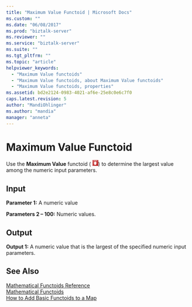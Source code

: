 ```yaml
---
title: "Maximum Value Functoid | Microsoft Docs"
ms.custom: ""
ms.date: "06/08/2017"
ms.prod: "biztalk-server"
ms.reviewer: ""
ms.service: "biztalk-server"
ms.suite: ""
ms.tgt_pltfrm: ""
ms.topic: "article"
helpviewer_keywords: 
  - "Maximum Value functoids"
  - "Maximum Value functoids, about Maximum Value functoids"
  - "Maximum Value functoids, properties"
ms.assetid: bd2e2124-0983-4021-af6e-25e8c0e6c7f0
caps.latest.revision: 5
author: "MandiOhlinger"
ms.author: "mandia"
manager: "anneta"
---
```

# Maximum Value Functoid
Use the **Maximum Value** functoid ( ![](../core/media/mathmax.gif "mathmax")) to determine the largest value among the numeric input parameters.  
  
## Input  
 **Parameter 1:** A numeric value  
  
 **Parameters 2 – 100:** Numeric values.  
  
## Output  
 **Output 1:** A numeric value that is the largest of the specified numeric input parameters.  
  
## See Also  
 [Mathematical Functoids Reference](../core/mathematical-functoids-reference.md)   
 [Mathematical Functoids](../core/mathematical-functoids.md)   
 [How to Add Basic Functoids to a Map](../core/how-to-add-basic-functoids-to-a-map.md)